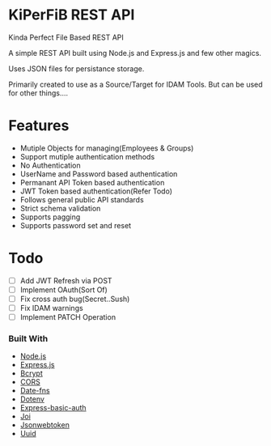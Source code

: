 # KiPerFiB REST API
Kinda Perfect File Based REST API

A simple REST API built using Node.js and Express.js and few other magics.

Uses JSON files for persistance storage.

Primarily created to use as a Source/Target for IDAM Tools. But can be used for other things....

# Features

* Mutiple Objects for managing(Employees & Groups)
* Support mutiple authentication methods
* No Authentication
* UserName and Password based authentication
* Permanant API Token based authentication
* JWT Token based authentication(Refer Todo)
* Follows general public API standards
* Strict schema validation
* Supports pagging
* Supports password set and reset

# Todo

- [ ] Add JWT Refresh via POST
- [ ] Implement OAuth(Sort Of)
- [ ] Fix cross auth bug(Secret..Sush)
- [ ] Fix IDAM warnings
- [ ] Implement PATCH Operation

### Built With

* [Node.js](https://nodejs.org/)
* [Express.js](https://expressjs.com/)
* [Bcrypt](https://www.npmjs.com/package/bcrypt)
* [CORS](https://www.npmjs.com/package/cors)
* [Date-fns](https://www.npmjs.com/package/date-fns)
* [Dotenv](https://www.npmjs.com/package/dotenv)
* [Express-basic-auth](https://www.npmjs.com/package/express-basic-auth)
* [Joi](https://www.npmjs.com/package/joi)
* [Jsonwebtoken](https://www.npmjs.com/package/jsonwebtoken)
* [Uuid](https://www.npmjs.com/package/uuid)
